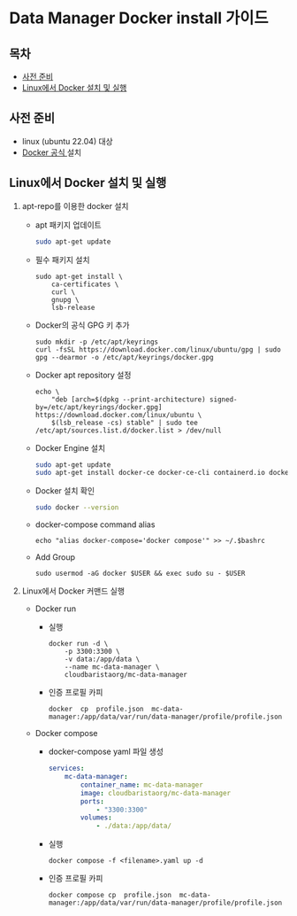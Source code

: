 # Data Manager Docker install 가이드


## 목차

- [사전 준비](#사전-준비)
- [Linux에서 Docker 설치 및 실행](#linux에서-docker-설치-및-실행)


## 사전 준비
- linux (ubuntu 22.04) 대상
- [Docker 공식 ](https://docs.docker.com/engine/install/ubuntu) 설치


## Linux에서 Docker 설치 및 실행

1. apt-repo를 이용한 docker 설치

    - apt 패키지 업데이트
        ```bash
        sudo apt-get update
        ```
    - 필수 패키지 설치
        ```shell
        sudo apt-get install \
            ca-certificates \
            curl \
            gnupg \
            lsb-release
        ```
    - Docker의 공식 GPG 키 추가
        ```shell
        sudo mkdir -p /etc/apt/keyrings
        curl -fsSL https://download.docker.com/linux/ubuntu/gpg | sudo gpg --dearmor -o /etc/apt/keyrings/docker.gpg
        ```

    - Docker apt repository 설정
        ```shell
        echo \
            "deb [arch=$(dpkg --print-architecture) signed-by=/etc/apt/keyrings/docker.gpg] https://download.docker.com/linux/ubuntu \
            $(lsb_release -cs) stable" | sudo tee /etc/apt/sources.list.d/docker.list > /dev/null
        ```

    - Docker Engine 설치
        ```bash
        sudo apt-get update
        sudo apt-get install docker-ce docker-ce-cli containerd.io docker-compose-plugin
        ```
    - Docker 설치 확인
        ```bash
        sudo docker --version
        ```

    - docker-compose command alias
        ```shell
        echo "alias docker-compose='docker compose'" >> ~/.$bashrc 
        ```

    - Add Group
        ```shell
        sudo usermod -aG docker $USER && exec sudo su - $USER
        ```

2. Linux에서 Docker 커맨드 실행

    - Docker run

        - 실행
            ```shell
            docker run -d \
                -p 3300:3300 \
                -v data:/app/data \
                --name mc-data-manager \
                cloudbaristaorg/mc-data-manager
            ```
        - 인증 프로필 카피
            ```shell
            docker  cp  profile.json  mc-data-manager:/app/data/var/run/data-manager/profile/profile.json
            ```

    - Docker compose
        - docker-compose yaml 파일 생성  
            ```yaml
            services:
                mc-data-manager:
                    container_name: mc-data-manager
                    image: cloudbaristaorg/mc-data-manager
                    ports:
                        - "3300:3300"
                    volumes:
                        - ./data:/app/data/
            ```
        - 실행
            ```shell
            docker compose -f <filename>.yaml up -d
            ```
        - 인증 프로필 카피
            ```shell
            docker compose cp  profile.json  mc-data-manager:/app/data/var/run/data-manager/profile/profile.json
            ```

